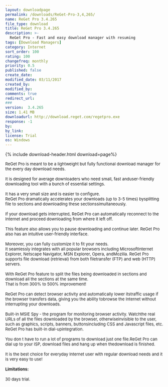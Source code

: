 ```yaml
---
layout: downloadpage
permalink: /downloads/ReGet-Pro-3,4,265/
name: ReGet Pro 3.4.265
file_type: download
title: ReGet Pro 3.4.265
description: >-
  ReGet Pro - Fast and easy download manager with resuming
tags: [Download Managers]
category: Internet
sort_order: 100
rating: 100
changefreq: monthly
priority: 0.5
published: false
create_date: 
modified_date: 03/11/2017
created_by: 
modified_by: 
comments: true
redirect_url: 
### 
version:  3.4.265
size: 1.41 MB
downloadurl: http://download.reget.com/regetpro.exe
response: -1
by: 
by_link: 
license: Trial 
os: Windows
---
```


{% include download-header.html download=page%}

<p style="fix-download-text !important">
<p><font size="2"><p>ReGet Pro is meant to be a lightweight but fully functional download manager for the every day download needs.<br />
<br />
It is designed for average downloaders who need small, fast anduser-friendly downloading tool with a bunch of essential settings. <br />
<br />
It has a very small size and is easier to configure. <br />
ReGet Pro dramatically accelerates your downloads (up to 3-5 times) bysplitting file to sections and downloading these sectionssimultaneously.<br />
<br />
If your download gets interrupted, ReGet Pro can automatically reconnect to the Internet and proceed downloading from where it left off. <br />
<br />
This feature also allows you to pause downloading and continue later. ReGet Pro also has an intuitive user-friendly interface. <br />
<br />
Moreover, you can fully customize it to fit your needs. <br />
It seamlessly integrates with all popular browsers including MicrosoftInternet Explorer, Netscape Navigator, MSN Explorer, Opera, andMozilla. ReGet Pro supports file download (retrieval) from both filetransfer (FTP) and web (HTTP) servers. <br />
<br />
With ReGet Pro feature to split the files being downloaded in sections and download all the sections at the same time. <br />
That is from 300% to 500% improvement! <br />
<br />
ReGet Pro can detect browser activity and automatically lower itstraffic usage if the browser transfers data, giving you the ability tobrowse the Internet without interrupting your downloads. <br />
<br />
Built-in MSIE Spy - the program for monitoring browser activity. Watchthe real URLs of all the files downloaded by the browser, otherwiseinvisible to the user, such as graphics, scripts, banners, buttonsincluding CSS and Javascript files, etc. ReGet Pro has built-in dial-upintegration. <br />
<br />
You don t have to run a lot of programs to download just one file.ReGet Pro can dial up to your ISP, download files and hang up when thedownload is finished. <br />
<br />
It is the best choice for everyday Internet user with regular download needs and it is very easy to use!<br />
<br />
<span><strong>Limitations:</strong></span><br />
<br />
30 days trial.</p></p></p>
